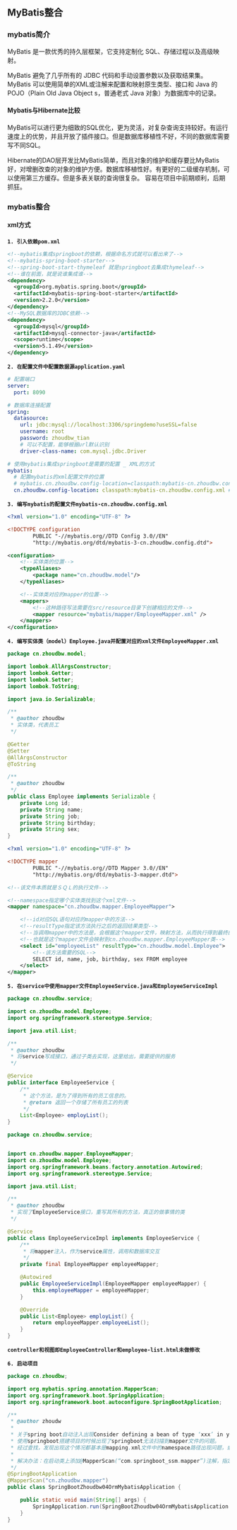 ## MyBatis整合

### mybatis简介

MyBatis 是一款优秀的持久层框架，它支持定制化 SQL、存储过程以及高级映射。 

MyBatis 避免了几乎所有的 JDBC 代码和手动设置参数以及获取结果集。MyBatis 可以使用简单的XML或注解来配置和映射原生类型、接口和 Java 的 POJO（Plain Old Java Object s，普通老式 Java 对象）为数据库中的记录。 

#### **Mybatis与Hibernate比较** 

MyBatis可以进行更为细致的SQL优化，更为灵活，对复杂查询支持较好。有运行速度上的优势，并且开放了插件接口。但是数据库移植性不好，不同的数据库需要写不同SQL。 

Hibernate的DAO层开发比MyBatis简单，而且对象的维护和缓存要比MyBatis好，对增删改查的对象的维护方便。数据库移植性好。有更好的二级缓存机制，可以使用第三方缓存。但是多表关联的查询很复杂。 容易在项目中前期顺利，后期抓狂。

### mybatis整合

#### xml方式

**`1. 引入依赖pom.xml`**

```xml
<!--mybatis集成springboot的依赖，根据命名方式就可以看出来了-->
<!--mybatis-spring-boot-starter-->
<!--spring-boot-start-thymeleaf 就是springboot去集成thymeleaf-->
<!--谁在前面，就是说谁集成谁-->
<dependency>
  <groupId>org.mybatis.spring.boot</groupId>
  <artifactId>mybatis-spring-boot-starter</artifactId>
  <version>2.2.0</version>
</dependency>
<!--MySQL数据库的JDBC依赖-->
<dependency>
  <groupId>mysql</groupId>
  <artifactId>mysql-connector-java</artifactId>
  <scope>runtime</scope>
  <version>5.1.49</version>
</dependency>
```

**`2. 在配置文件中配置数据源application.yaml`**

```yaml
# 配置端口
server:
  port: 8090

# 数据库连接配置
spring:
  datasource:
    url: jdbc:mysql://localhost:3306/springdemo?useSSL=false
    username: root
    password: zhoudbw_tian
    # 可以不配置，能够根据url默认识别
    driver-class-name: com.mysql.jdbc.Driver

# 使用mybatis集成springboot是需要的配置 _ XML的方式
mybatis:
  # 配置mybatis的xml配置文件的位置
  # mybatis.cn.zhoudbw.config-location=classpath:mybatis-cn.zhoudbw.config.xml
  cn.zhoudbw.config-location: classpath:mybatis-cn.zhoudbw.config.xml # 这么写，需要将配置文件放在src/resources目录下
```

**`3. 编写mybatis的配置文件mybatis-cn.zhoudbw.config.xml`**

```xml
<?xml version="1.0" encoding="UTF-8" ?>

<!DOCTYPE configuration
        PUBLIC "-//mybatis.org//DTD Config 3.0//EN"
        "http://mybatis.org/dtd/mybatis-3-cn.zhoudbw.config.dtd">

<configuration>
    <!--实体类的位置-->
    <typeAliases>
        <package name="cn.zhoudbw.model"/>
    </typeAliases>

    <!--实体类对应的mapper的位置-->
    <mappers>
        <!--这种路径写法需要在src/resource目录下创建相应的文件-->
        <mapper resource="mybatis/mapper/EmployeeMapper.xml" />
    </mappers>
</configuration>
```

**`4. 编写实体类（model）Employee.java并配置对应的xml文件EmployeeMapper.xml`**

```java
package cn.zhoudbw.model;

import lombok.AllArgsConstructor;
import lombok.Getter;
import lombok.Setter;
import lombok.ToString;

import java.io.Serializable;

/**
 * @author zhoudbw
 * 实体类，代表员工
 */

@Getter
@Setter
@AllArgsConstructor
@ToString

/**
 * @author zhoudbw
 */
public class Employee implements Serializable {
    private Long id;
    private String name;
    private String job;
    private String birthday;
    private String sex;
}
```

```xml
<?xml version="1.0" encoding="UTF-8" ?>

<!DOCTYPE mapper
        PUBLIC "-//mybatis.org//DTD Mapper 3.0//EN"
        "http://mybatis.org/dtd/mybatis-3-mapper.dtd">

<!--该文件本质就是ＳＱＬ的执行文件-->

<!--namespace指定哪个实体类找到这个xml文件-->
<mapper namespace="cn.zhoudbw.mapper.EmployeeMapper">

    <!--id对应SQL语句对应的mapper中的方法-->
    <!--resultType指定该方法执行之后的返回结果类型-->
    <!--当调用mapper中的方法是，会根据这个mapper文件，映射方法，从而执行得到最终的结果-->
    <!--也就是这个mapper文件会映射到cn.zhoudbw.mapper.EmployeeMapper类-->
    <select id="employeeList" resultType="cn.zhoudbw.model.Employee">
        <!--该方法需要的SQL-->
        SELECT id, name, job, birthday, sex FROM employee
    </select>
</mapper>
```

**`5. 在service中使用mapper文件EmployeeService.java和EmployeeServiceImpl`**

```java
package cn.zhoudbw.service;

import cn.zhoudbw.model.Employee;
import org.springframework.stereotype.Service;

import java.util.List;

/**
 * @author zhoudbw
 * 将service写成接口，通过子类去实现，这里给出，需要提供的服务
 */

@Service
public interface EmployeeService {
    /**
     * 这个方法，是为了得到所有的员工信息的。
     * @return 返回一个存储了所有员工的列表
     */
    List<Employee> employList();
}
```

```java
package cn.zhoudbw.service;


import cn.zhoudbw.mapper.EmployeeMapper;
import cn.zhoudbw.model.Employee;
import org.springframework.beans.factory.annotation.Autowired;
import org.springframework.stereotype.Service;

import java.util.List;

/**
 * @author zhoudbw
 * 实现了EmployeeService接口，重写其所有的方法，真正的做事情的类
 */

@Service
public class EmployeeServiceImpl implements EmployeeService {
    /**
     * 将mapper注入，作为service属性，调用和数据库交互
     */
    private final EmployeeMapper employeeMapper;

    @Autowired
    public EmployeeServiceImpl(EmployeeMapper employeeMapper) {
        this.employeeMapper = employeeMapper;
    }

    @Override
    public List<Employee> employList() {
        return employeeMapper.employeeList();
    }
}
```

**`controller和视图即EmployeeController和employee-list.html未做修改`**

**`6. 启动项目`**

```java
package cn.zhoudbw;

import org.mybatis.spring.annotation.MapperScan;
import org.springframework.boot.SpringApplication;
import org.springframework.boot.autoconfigure.SpringBootApplication;

/**
 * @author zhoudw
 *
 * 关于spring boot自动注入出现Consider defining a bean of type ‘xxx’ in your configuration问题解决方案
 * 使用springboot搭建项目的时候出现了springboot无法扫描到mapper文件的问题。
 * 经过查找，发现出现这个情况都基本是mapping.xml文件中的namespace路径出现问题，或者是没有指定扫描mapper文件的路径。
 *
 * 解决办法：在启动类上添加@MapperScan(“com.springboot_ssm.mapper”)注解，指定扫描路径
 */
@SpringBootApplication
@MapperScan("cn.zhoudbw.mapper")
public class SpringBootZhoudbw04OrmMybatisApplication {

    public static void main(String[] args) {
        SpringApplication.run(SpringBootZhoudbw04OrmMybatisApplication.class, args);
    }
}
```